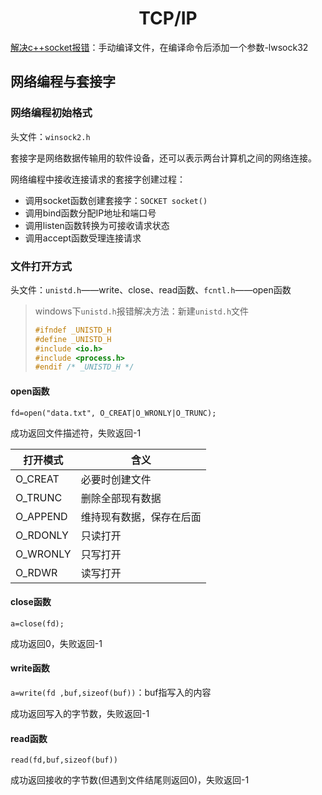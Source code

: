 <h1 align='center'>TCP/IP</h1>

[解决c++socket报错](https://blog.csdn.net/weixin_39591031/article/details/115222662)：手动编译文件，在编译命令后添加一个参数-lwsock32

## 网络编程与套接字

### 网络编程初始格式

头文件：`winsock2.h`

套接字是网络数据传输用的软件设备，还可以表示两台计算机之间的网络连接。

网络编程中接收连接请求的套接字创建过程：

* 调用socket函数创建套接字：`SOCKET socket()`
* 调用bind函数分配IP地址和端口号
* 调用listen函数转换为可接收请求状态
* 调用accept函数受理连接请求

### 文件打开方式

头文件：`unistd.h`——write、close、read函数、`fcntl.h`——open函数

> windows下`unistd.h`报错解决方法：新建`unistd.h`文件
>
> ```c++
> #ifndef _UNISTD_H
> #define _UNISTD_H
> #include <io.h>
> #include <process.h>
> #endif /* _UNISTD_H */
> ```

#### open函数

`fd=open("data.txt", O_CREAT|O_WRONLY|O_TRUNC);`

成功返回文件描述符，失败返回-1

| 打开模式 | 含义                     |
| -------- | ------------------------ |
| O_CREAT  | 必要时创建文件           |
| O_TRUNC  | 删除全部现有数据         |
| O_APPEND | 维持现有数据，保存在后面 |
| O_RDONLY | 只读打开                 |
| O_WRONLY | 只写打开                 |
| O_RDWR   | 读写打开                 |

#### close函数

`a=close(fd);`

成功返回0，失败返回-1

#### write函数

`a=write(fd ,buf,sizeof(buf))`：buf指写入的内容

成功返回写入的字节数，失败返回-1

#### read函数

`read(fd,buf,sizeof(buf))`

成功返回接收的字节数(但遇到文件结尾则返回0)，失败返回-1

### 
